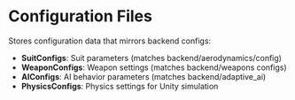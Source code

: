# Configuration Files

Stores configuration data that mirrors backend configs:

- **SuitConfigs**: Suit parameters (matches backend/aerodynamics/config)
- **WeaponConfigs**: Weapon settings (matches backend/weapons configs)
- **AIConfigs**: AI behavior parameters (matches backend/adaptive_ai)
- **PhysicsConfigs**: Physics settings for Unity simulation
